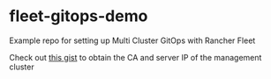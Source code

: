 # fleet-gitops-demo
Example repo for setting up Multi Cluster GitOps with Rancher Fleet

Check out [this gist](https://gist.github.com/rubaiat-hossain/c5aeb47b8ce5b6080d5d809959d979a1) to obtain the CA and server IP of the management cluster
